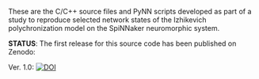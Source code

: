 These are the C/C++ source files and PyNN scripts developed as part of a study to reproduce selected network states of the Izhikevich polychronization model on the SpiNNaker neuromorphic system.

**STATUS**: The first release for this source code has been published on Zenodo: 

Ver. 1.0: [![DOI](https://zenodo.org/badge/126645019.svg)](https://zenodo.org/badge/latestdoi/126645019)
